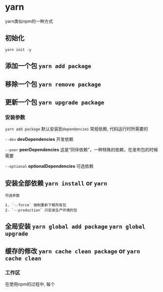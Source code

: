 # yarn

yarn类似npm的一种方式

## 初始化

`yarn init -y`

## 添加一个包  `yarn add package`

## 移除一个包  `yarn remove package`

## 更新一个包 `yarn upgrade package`

### 安装参数

`yarn add package` 默认安装到`dependencies` 常规依赖, 代码运行时所需要的

`--dev`    **devDependencies**     开发依赖

`--peer`   **peerDependencies**     这是“同伴依赖”，一种特殊的依赖，在发布包的时候需要

`--optional`    **optionalDependencies**   可选依赖

## 安装全部依赖  `yarn install` or `yarn`

    可选参数

    1. `--force` 强制重新下载所有包
    2. `--production` 只安装生产环境的包


## 全局安装 `yarn global add package` `yarn global upgrade`

## 缓存的修改 `yarn cache clean package` or `yarn cache clean`

### 工作区

在使用npm的过程中, 每个
